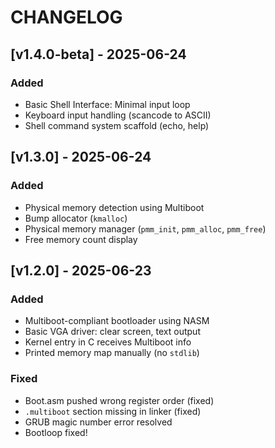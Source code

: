 # CHANGELOG

## [v1.4.0-beta] - 2025-06-24
### Added
- Basic Shell Interface: Minimal input loop
- Keyboard input handling (scancode to ASCII)
- Shell command system scaffold (echo, help)

## [v1.3.0] - 2025-06-24
### Added
- Physical memory detection using Multiboot
- Bump allocator (`kmalloc`)
- Physical memory manager (`pmm_init`, `pmm_alloc`, `pmm_free`)
- Free memory count display

## [v1.2.0] - 2025-06-23
### Added
- Multiboot-compliant bootloader using NASM
- Basic VGA driver: clear screen, text output
- Kernel entry in C receives Multiboot info
- Printed memory map manually (no `stdlib`)

### Fixed
- Boot.asm pushed wrong register order (fixed)
- `.multiboot` section missing in linker (fixed)
- GRUB magic number error resolved
- Bootloop fixed!


